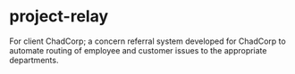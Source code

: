 # project-relay
For client ChadCorp;  a concern referral system developed for ChadCorp to automate routing of employee and customer issues to the appropriate departments.

